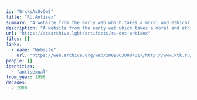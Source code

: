 ```yaml
---
id: "0rxksAsUvOwS"
title: "RU.Antisex"
summary: "A website from the early web which takes a moral and ethical stance against sexuality"
description: "A website from the early web which takes a moral and ethical stance against sexuality (CW: Sex-negativity)"
url: "https://acearchive.lgbt/artifacts/ru-dot-antisex"
files: []
links:
  - name: "Website"
    url: "https://web.archive.org/web/20090630084017/http://www.ktk.ru/~cm/go.htm"
people: []
identities:
  - "antisexual"
from_year: 1998
decades:
  - 1990
---
```

